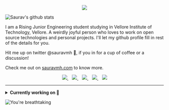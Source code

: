 <p align="center">
    <img src="https://user-images.githubusercontent.com/28642011/103785166-e5f42f80-5060-11eb-8d59-08d16a0eca12.png" />
</p>

![Saurav's github stats](https://github-readme-stats.vercel.app/api?username=sauravhiremath&count_private=true&show_icons=true&theme=gruvbox&hide_border=true)

I am a Rising Junior Engineering student studying in Vellore Institute of Technology, Vellore. A weirdly joyful person who loves to work on open source technologies and personal projects. I'll let my github profile fill in rest of the details for you.

Hit me up on twitter @sauravmh 🙌, if you in for a cup of coffee or a discussion!

Check me out on [sauravmh.com](https://sauravmh.com) to know more.

<p align='center'>
     <a href="https://sauravmh.com">
        <img src="https://img.shields.io/badge/Website-3b5998?style=for-the-badge&logo=Stadia&logoColor=white" />
    </a>&nbsp;&nbsp;
    <a href="https://linkedin.com/in/sauravmh">
       <img src="https://img.shields.io/badge/-LinkedIn-0e76a8?style=for-the-badge&logo=Linkedin&logoColor=white" />
    </a>&nbsp;&nbsp;
    <a href="https://twitter.com/sauravmh">
        <img src="https://img.shields.io/badge/-Twitter-00acee?style=for-the-badge&logo=Twitter&logoColor=white" />
    </a>&nbsp;&nbsp;
    <a href="https://instagram.com/sauravv_404/">
        <img src="https://img.shields.io/badge/-Instagram-e4405f?style=for-the-badge&logo=Instagram&logoColor=white" />
    </a>&nbsp;&nbsp;
    <a href="https://medium.com/@sauravmh">
        <img src="https://img.shields.io/badge/-Medium-F99A66?style=for-the-badge&logo=Medium&logoColor=white" />
    </a>
</p>

-----------

<details>
  <summary><b>Currently working on 🚀</b></summary>

  <br />
  <table>
    <thead align="center">
      <tr border: none;>
        <td><b>💻 Projects</b></td>
        <td><b>🌟 Stars</b></td>
        <td><b>🍴 Forks</b></td>
        <td><b>🐛 Issues</b></td>
        <td><b>🔔 Pull Requests</b></td>
        <td><b>👨‍💻 Language</b></td>
      </tr>
    </thead>
    <tbody>
      <tr>
        <td><a href="https://github.com/facebook/jest"><b>🃏 Jest</b></a></td>
        <td><img alt="Stars" src="https://img.shields.io/github/stars/facebook/jest?style=flat-square&labelColor=343b41"/></td>
        <td><img alt="Forks" src="https://img.shields.io/github/forks/facebook/jest?style=flat-square&labelColor=343b41"/></td>
        <td><img alt="Issues" src="https://img.shields.io/github/issues/facebook/jest?style=flat-square"/></td>
        <td><img alt="Pull Requests" src="https://img.shields.io/github/issues-pr/facebook/jest?style=flat-square"/></td>
        <td><img alt="Language" src="https://img.shields.io/github/languages/top/facebook/jest?style=flat-square"/></td> 
      </tr>
      <tr>
        <td><a href="https://github.com/Niotane/Collectup"><b>🚚 Collectup</b></a></td>
        <td><img alt="Stars" src="https://img.shields.io/github/stars/Niotane/Collectup?style=flat-square&labelColor=343b41"/></td>
        <td><img alt="Forks" src="https://img.shields.io/github/forks/Niotane/Collectup?style=flat-square&labelColor=343b41"/></td>
        <td><img alt="Issues" src="https://img.shields.io/github/issues/Niotane/Collectup?style=flat-square"/></td>
        <td><img alt="Pull Requests" src="https://img.shields.io/github/issues-pr/Niotane/Collectup?style=flat-square"/></td>
        <td><img alt="Language" src="https://img.shields.io/github/languages/top/Niotane/Collectup?style=flat-square"/></td> 
      </tr>
      <tr>
	      <td><a href="https://github.com/bundly/dash"><b>🚀 Bundly</b></a></td>
        <td><img alt="Stars" src="https://img.shields.io/github/stars/bundly/dash?style=flat-square&labelColor=343b41"/></td>
        <td><img alt="Forks" src="https://img.shields.io/github/forks/bundly/dash?style=flat-square&labelColor=343b41"/></td>
        <td><img alt="Issues" src="https://img.shields.io/github/issues/bundly/dash?style=flat-square"/></td>
        <td><img alt="Pull Requests" src="https://img.shields.io/github/issues-pr/bundly/dash?style=flat-square"/></td>
        <td><img alt="Language" src="https://img.shields.io/github/languages/top/bundly/dash?style=flat-square"/></td>
      </tr>
      <tr>
	      <td><a href="https://github.com/sauravhiremath/fifa"><b>⚽ Fifa</b></a></td>
        <td><img alt="Stars" src="https://img.shields.io/github/stars/sauravhiremath/fifa?style=flat-square&labelColor=343b41"/></td>
        <td><img alt="Forks" src="https://img.shields.io/github/forks/sauravhiremath/fifa?style=flat-square&labelColor=343b41"/></td>
        <td><img alt="Issues" src="https://img.shields.io/github/issues/sauravhiremath/fifa?style=flat-square"/></td>
        <td><img alt="Pull Requests" src="https://img.shields.io/github/issues-pr/sauravhiremath/fifa?style=flat-square"/></td>
        <td><img alt="Language" src="https://img.shields.io/github/languages/top/sauravhiremath/fifa?label=javascript&style=flat-square"/></td>
      </tr>
      <tr>
	      <td><a href="https://github.com/sauravhiremath/fifa-api"><b>⚽+💻 Fifa-api</b></a></td>
        <td><img alt="Stars" src="https://img.shields.io/github/stars/sauravhiremath/fifa-api?style=flat-square&labelColor=343b41"/></td>
        <td><img alt="Forks" src="https://img.shields.io/github/forks/sauravhiremath/fifa-api?style=flat-square&labelColor=343b41"/></td>
        <td><img alt="Issues" src="https://img.shields.io/github/issues/sauravhiremath/fifa-api?style=flat-square"/></td>
        <td><img alt="Pull Requests" src="https://img.shields.io/github/issues-pr/sauravhiremath/fifa-api?style=flat-square"/></td>
        <td><img alt="Language" src="https://img.shields.io/github/languages/top/sauravhiremath/fifa-api?style=flat-square"/></td> 
      </tr>
      <tr>
	      <td><a href="https://github.com/sauravhiremath/fifa-stats-crawler"><b>⚽+🕷️ Fifa-stats-crawler</b></a></td>
        <td><img alt="Stars" src="https://img.shields.io/github/stars/sauravhiremath/fifa-stats-crawler?style=flat-square&labelColor=343b41"/></td>
        <td><img alt="Forks" src="https://img.shields.io/github/forks/sauravhiremath/fifa-stats-crawler?style=flat-square&labelColor=343b41"/></td>
        <td><img alt="Issues" src="https://img.shields.io/github/issues/sauravhiremath/fifa-stats-crawler?style=flat-square"/></td>
        <td><img alt="Pull Requests" src="https://img.shields.io/github/issues-pr/sauravhiremath/fifa-stats-crawler?style=flat-square"/></td>
        <td><img alt="Language" src="https://img.shields.io/github/languages/top/sauravhiremath/fifa-stats-crawler?style=flat-square"/></td> 
      </tr>
    </tbody>
  </table>
  <br />
</details>

![You're breathtaking](https://raw.githubusercontent.com/sauravhiremath/sauravhiremath/master/icon/breathtaking.png?token=AG2QVW3ZHL57F3OW47JHPHC7E3VEU)

